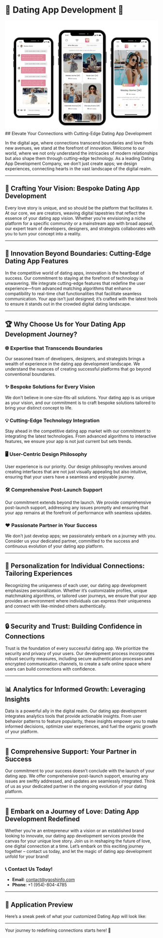 # 💖 **Dating App Development** 🌟
<img src="/Images/Preview2.png">
## Elevate Your Connections with Cutting-Edge Dating App Development

In the digital age, where connections transcend boundaries and love finds new avenues, we stand at the forefront of innovation. Welcome to our world, where we not only understand the intricacies of modern relationships but also shape them through cutting-edge technology. As a leading Dating App Development Company, we don’t just create apps; we design experiences, connecting hearts in the vast landscape of the digital realm.

---

## 🌟 Crafting Your Vision: Bespoke Dating App Development

Every love story is unique, and so should be the platform that facilitates it. At our core, we are creators, weaving digital tapestries that reflect the essence of your dating app vision. Whether you’re envisioning a niche platform for a specific community or a mainstream app with broad appeal, our expert team of developers, designers, and strategists collaborates with you to turn your concept into a reality.

---

## 🚀 Innovation Beyond Boundaries: Cutting-Edge Dating App Features

In the competitive world of dating apps, innovation is the heartbeat of success. Our commitment to staying at the forefront of technology is unwavering. We integrate cutting-edge features that redefine the user experience—from advanced matching algorithms that enhance compatibility to real-time chat functionalities that facilitate seamless communication. Your app isn’t just designed; it’s crafted with the latest tools to ensure it stands out in the crowded digital dating landscape.

---

## 🏆 Why Choose Us for Your Dating App Development Journey?

### 🌐 Expertise that Transcends Boundaries
Our seasoned team of developers, designers, and strategists brings a wealth of experience in the dating app development landscape. We understand the nuances of creating successful platforms that go beyond conventional boundaries.

### ✨ Bespoke Solutions for Every Vision
We don't believe in one-size-fits-all solutions. Your dating app is as unique as your vision, and our commitment is to craft bespoke solutions tailored to bring your distinct concept to life.

### 💡 Cutting-Edge Technology Integration
Stay ahead in the competitive dating app market with our commitment to integrating the latest technologies. From advanced algorithms to interactive features, we ensure your app is not just current but sets trends.

### 🖥️ User-Centric Design Philosophy
User experience is our priority. Our design philosophy revolves around creating interfaces that are not just visually appealing but also intuitive, ensuring that your users have a seamless and enjoyable journey.

### 🛠️ Comprehensive Post-Launch Support
Our commitment extends beyond the launch. We provide comprehensive post-launch support, addressing any issues promptly and ensuring that your app remains at the forefront of performance with seamless updates.

### ❤️ Passionate Partner in Your Success
We don't just develop apps; we passionately embark on a journey with you. Consider us your dedicated partner, committed to the success and continuous evolution of your dating app platform.

---

## 🎯 Personalization for Individual Connections: Tailoring Experiences

Recognizing the uniqueness of each user, our dating app development emphasizes personalization. Whether it’s customizable profiles, unique matchmaking algorithms, or tailored user journeys, we ensure that your app provides an environment where individuals can express their uniqueness and connect with like-minded others authentically.

---

## 🔒 Security and Trust: Building Confidence in Connections

Trust is the foundation of every successful dating app. We prioritize the security and privacy of your users. Our development process incorporates robust security measures, including secure authentication processes and encrypted communication channels, to create a safe online space where users can build connections with confidence.

---

## 📊 Analytics for Informed Growth: Leveraging Insights

Data is a powerful ally in the digital realm. Our dating app development integrates analytics tools that provide actionable insights. From user behavior patterns to feature popularity, these insights empower you to make informed decisions, optimize user experiences, and fuel the organic growth of your platform.

---

## 💼 Comprehensive Support: Your Partner in Success

Our commitment to your success doesn’t conclude with the launch of your dating app. We offer comprehensive post-launch support, ensuring any issues are swiftly addressed, and updates are seamlessly integrated. Think of us as your dedicated partner in the ongoing evolution of your dating platform.

---

## 🌹 Embark on a Journey of Love: Dating App Development Redefined

Whether you’re an entrepreneur with a vision or an established brand looking to innovate, our dating app development services provide the canvas for your unique love story. Join us in reshaping the future of love, one digital connection at a time. Let’s embark on this exciting journey together – contact us today, and let the magic of dating app development unfold for your brand!

### 📞 **Contact Us Today!**
- **Email**: [contact@vgoshinfo.com](mailto:contact@vgoshinfo.com)
- **Phone**: +1 (954)-804-4785

---

## 📸 Application Preview

Here’s a sneak peek of what your customized Dating App will look like:



---

Your journey to redefining connections starts here! 🚀
